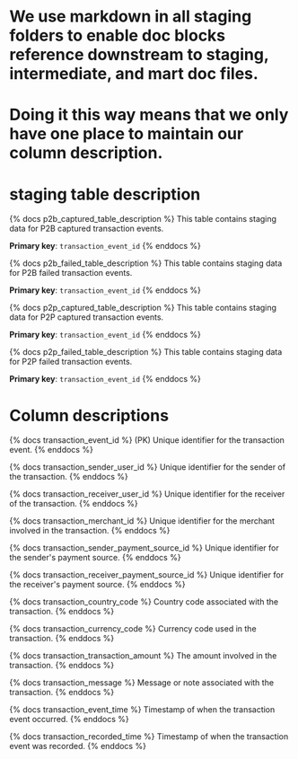 # We use markdown in all staging folders to enable doc blocks reference downstream to staging, intermediate, and mart doc files.
# Doing it this way means that we only have one place to maintain our column description.

# staging table description

{% docs p2b_captured_table_description %}
This table contains staging data for P2B captured transaction events.

**Primary key**: `transaction_event_id`
{% enddocs %}

{% docs p2b_failed_table_description %}
This table contains staging data for P2B failed transaction events.

**Primary key**: `transaction_event_id`
{% enddocs %}

{% docs p2p_captured_table_description %}
This table contains staging data for P2P captured transaction events.

**Primary key**: `transaction_event_id`
{% enddocs %}

{% docs p2p_failed_table_description %}
This table contains staging data for P2P failed transaction events.

**Primary key**: `transaction_event_id`
{% enddocs %}

# Column descriptions

{% docs transaction_event_id %}
(PK) Unique identifier for the transaction event.
{% enddocs %}

{% docs transaction_sender_user_id %}
Unique identifier for the sender of the transaction.
{% enddocs %}

{% docs transaction_receiver_user_id %}
Unique identifier for the receiver of the transaction.
{% enddocs %}

{% docs transaction_merchant_id %}
Unique identifier for the merchant involved in the transaction.
{% enddocs %}

{% docs transaction_sender_payment_source_id %}
Unique identifier for the sender's payment source.
{% enddocs %}

{% docs transaction_receiver_payment_source_id %}
Unique identifier for the receiver's payment source.
{% enddocs %}

{% docs transaction_country_code %}
Country code associated with the transaction.
{% enddocs %}

{% docs transaction_currency_code %}
Currency code used in the transaction.
{% enddocs %}

{% docs transaction_transaction_amount %}
The amount involved in the transaction.
{% enddocs %}

{% docs transaction_message %}
Message or note associated with the transaction.
{% enddocs %}

{% docs transaction_event_time %}
Timestamp of when the transaction event occurred.
{% enddocs %}

{% docs transaction_recorded_time %}
Timestamp of when the transaction event was recorded.
{% enddocs %}